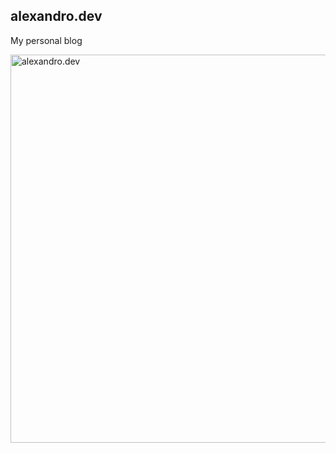 ## alexandro.dev

My personal blog

<img width="621" alt="alexandro.dev" src="https://user-images.githubusercontent.com/8606530/235551510-8c0dcf7b-d3bc-47a5-8722-7d63f5dd42d1.png">
